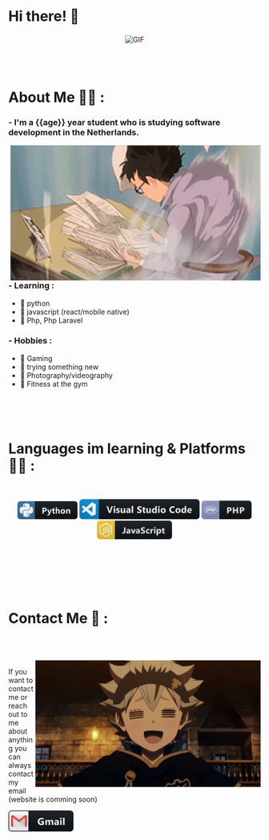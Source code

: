 # Hi there! 👋

<div align="center">
<img hight="300" width="700" alt="GIF" align="center" src="assets/ezgif.com-gif-maker(1).gif">
</div>

</br>
</br>
</br>


# About Me 🙋‍♂️ :

### - I'm a {{age}} year student who is studying software development in the Netherlands.

<img hight="400" width="500" alt="GIF" align="right" src="assets/studying-windy.gif">

### - Learning :
- 🍜 python
- 🍜 javascript (react/mobile native)
- 🍜 Php, Php Laravel

### - Hobbies : 
- 🍜 Gaming 
- 🍜 trying something new
- 🍜 Photography/videography
- 🍜 Fitness at the gym

</br>
</br>
</br>



# Languages im learning & Platforms  👨‍💻 :
</br>

<p align="center">

<!-- For more icons please follow  https://github.com/MikeCodesDotNET/ColoredBadges (this is more for myself) -->
<img src="assets/icons/python.png" alt="python" width="120" hight="50">
<img src="assets/icons/visualstudio_code.png" alt="visualstudio_code" width="240" hight="50">
 <img src="assets/php.png" alt="pc" width="100" hight="50">
<img src="assets/js.png" alt="javascript" width="150" hight="50">
</p>
</br>
</br>
</br>
</br>
</br>



# Contact Me  📝 :
</br>

<p>
 </br>


<img hight="320" width="450" align="right" alt="GIF" src="assets/asta.gif">

If you want to contact me or reach out to me about anything you can always contact my email (website is comming soon)

<a href="mailto:jahny888@gmail.com">
 <img align="left" alt="Gmail" width="130" hight="100" src="assets/icons/gmail.png" />
</a>
</a>
 </p>
 

</br>
</br>
</br>
</br>
</br>
</br>
</br>
